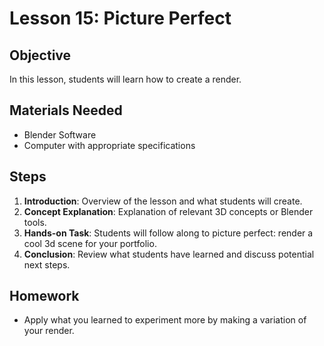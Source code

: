 
# Lesson 15: Picture Perfect

## Objective
In this lesson, students will learn how to create a render.

## Materials Needed
- Blender Software
- Computer with appropriate specifications

## Steps
1. **Introduction**: Overview of the lesson and what students will create.
2. **Concept Explanation**: Explanation of relevant 3D concepts or Blender tools.
3. **Hands-on Task**: Students will follow along to picture perfect: render a cool 3d scene for your portfolio.
4. **Conclusion**: Review what students have learned and discuss potential next steps.

## Homework
- Apply what you learned to experiment more by making a variation of your render.
